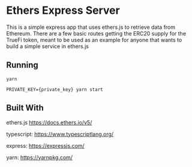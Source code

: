 # Ethers Express Server
This is a simple express app that uses ethers.js to retrieve data from Ethereum. There are a few basic routes getting the ERC20 supply for the TrueFi token, meant to be used as an example for anyone that wants to build a simple service in ethers.js
  

## Running
`yarn`

`PRIVATE_KEY={private_key} yarn start`

## Built With

ethers.js https://docs.ethers.io/v5/
  
typescript:  https://www.typescriptlang.org/
  
express: https://expressjs.com/
  
yarn: https://yarnpkg.com/
